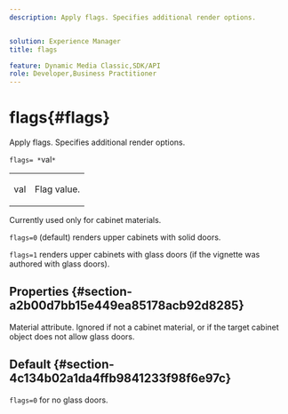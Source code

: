 ```yaml
---
description: Apply flags. Specifies additional render options.


solution: Experience Manager
title: flags

feature: Dynamic Media Classic,SDK/API
role: Developer,Business Practitioner
---
```


# flags{#flags}

Apply flags. Specifies additional render options.

 `flags= *`val`*`

<table id="simpletable_00B21BD9E47E4D2FB0042CB507431916"> 
 <tr class="strow"> 
  <td class="stentry"> <p><span class="varname"> val</span> </p> </td> 
  <td class="stentry"> <p>Flag value. </p></td> 
 </tr> 
</table>

Currently used only for cabinet materials.

`flags=0` (default) renders upper cabinets with solid doors.

`flags=1` renders upper cabinets with glass doors (if the vignette was authored with glass doors).

## Properties {#section-a2b00d7bb15e449ea85178acb92d8285}

Material attribute. Ignored if not a cabinet material, or if the target cabinet object does not allow glass doors.

## Default {#section-4c134b02a1da4ffb9841233f98f6e97c}

`flags=0` for no glass doors. 
